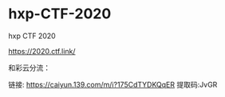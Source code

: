 # hxp-CTF-2020
hxp CTF 2020

https://2020.ctf.link/

和彩云分流：

链接: https://caiyun.139.com/m/i?175CdTYDKQqER  提取码:JvGR 
